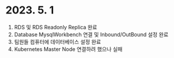 # 2023. 5. 1
1. RDS 및 RDS Readonly Replica 완료
2. Database MysqlWorkbench 연결 및 Inbound/OutBound 설정 완료
3. 팀원들 컴퓨터에 데이터베이스 설정 완료
4. Kubernetes Master Node 연결하려 했으나 실패